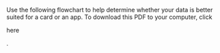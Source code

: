 

Use the following flowchart to help determine whether your data is better suited for a card or an app. To download this PDF to your computer, click

here

.



